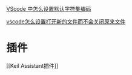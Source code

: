 
[VScode 中怎么设置默认字符集编码](https://blog.csdn.net/PlutoZuo/article/details/133141518)

[vscode怎么设置打开新的文件而不会关闭原来文件](https://blog.csdn.net/m0_38010595/article/details/112371137)


# 插件

[[Keil Assistant插件]]